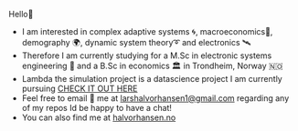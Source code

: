 Hello👋
- I am interested in complex adaptive systems 🌀, macroeconomics🚢, demography 🌍, dynamic system theory➰ and electronics 🛰️
- Therefore I am currently studying for a M.Sc in electronic systems engineering 🤖 and a B.Sc in economics 🏛️ in Trondheim, Norway 🇳🇴
- Lambda the simulation project is a datascience project I am currently pursuing [CHECK IT OUT HERE](https://halvorhansen.no/lambdasim)
- Feel free to email 📧 me at larshalvorhansen1@gmail.com regarding any of my repos Id be happy to have a chat!
- You can also find me at [halvorhansen.no](https://halvorhansen.no)
<!---
Larshalvorhansen/Larshalvorhansen is a ✨ special ✨ repository because its `README.md` (this file) appears on your GitHub profile.
You can click the Preview link to take a look at your changes.
--->
